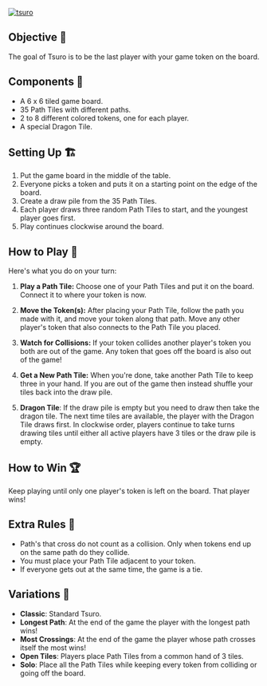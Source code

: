 [![tsuro](./screenshot.png)](/)

## Objective 🎯
The goal of Tsuro is to be the last player with your game token on the board.

## Components 🧱
- A 6 x 6 tiled game board.
- 35 Path Tiles with different paths.
- 2 to 8 different colored tokens, one for each player.
- A special Dragon Tile.

## Setting Up 🏗️
1. Put the game board in the middle of the table.
2. Everyone picks a token and puts it on a starting point on the edge of the board.
3. Create a draw pile from the 35 Path Tiles.
4. Each player draws three random Path Tiles to start, and the youngest player goes first.
5. Play continues clockwise around the board.

## How to Play 🚀
Here's what you do on your turn:

1. **Play a Path Tile:** Choose one of your Path Tiles and put it on the board. Connect it to where your token is now.

2. **Move the Token(s):** After placing your Path Tile, follow the path you made with it, and move your token along that path. Move any other player's token that also connects to the Path Tile you placed.

3. **Watch for Collisions:** If your token collides another player's token you both are out of the game. Any token that goes off the board is also out of the game!

4. **Get a New Path Tile:** When you're done, take another Path Tile to keep three in your hand. If you are out of the game then instead shuffle your tiles back into the draw pile.

5. **Dragon Tile**: If the draw pile is empty but you need to draw then take the dragon tile. The next time tiles are available, the player with the Dragon Tile draws first. In clockwise order, players continue to take turns drawing tiles until either all active players have 3 tiles or the draw pile is empty. 

## How to Win 🏆
Keep playing until only one player's token is left on the board. That player wins!

## Extra Rules 🤨
- Path's that cross do not count as a collision. Only when tokens end up on the same path do they collide.
- You must place your Path Tile adjacent to your token. 
- If everyone gets out at the same time, the game is a tie.
  
## Variations 📍

- **Classic**: Standard Tsuro.
- **Longest Path**: At the end of the game the player with the longest path wins!
- **Most Crossings**: At the end of the game the player whose path crosses itself the most wins!
- **Open Tiles**: Players place Path Tiles from a common hand of 3 tiles.
- **Solo**: Place all the Path Tiles while keeping every token from colliding or going off the board.